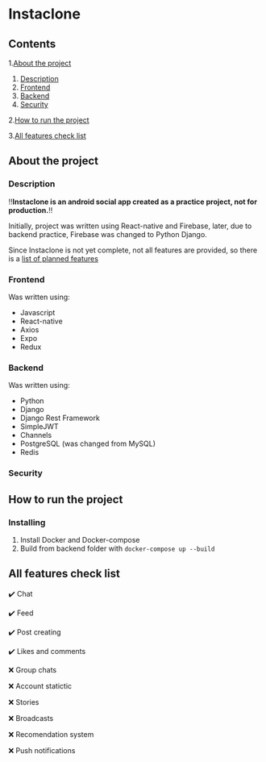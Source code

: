# Instaclone

## Contents
1.[About the project](#about-the-project)
  1. [Description](#description)
  2. [Frontend](#frontend)
  3. [Backend](#backend)
  4. [Security](#security)

2.[How to run the project](#how-to-run-the-project)

3.[All features check list](#all-features-check-list)

## About the project

### Description
‼️**Instaclone is an android social app created as a practice project, not for production.**‼️

Initially, project was written using React-native and Firebase, later, due to backend practice, Firebase was changed to Python Django.

Since Instaclone is not yet complete, not all features are provided, so there is a
[list of planned features](#all-features-check-list)

### Frontend
Was written using:
- Javascript
- React-native
- Axios
- Expo
- Redux

### Backend
Was written using:
- Python
- Django
- Django Rest Framework
- SimpleJWT
- Channels
- PostgreSQL (was changed from MySQL)
- Redis

### Security

## How to run the project

### Installing
1. Install Docker and Docker-compose
2. Build from backend folder with ```docker-compose up --build```

## All features check list
✔️ Chat

✔️ Feed

✔️ Post creating

✔️ Likes and comments

❌ Group chats

❌ Account statictic

❌ Stories

❌ Broadcasts

❌ Recomendation system

❌ Push notifications
